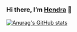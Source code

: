 ### Hi there, I’m <a href="https://www.polover.com" target=”_blank” rel=”noreferrer”>Hendra</a> 👋

[![Anurag's GitHub stats](https://github-readme-stats.vercel.app/api?username=hdpolover)](https://github.com/anuraghazra/github-readme-stats)

<!--
**hdpolover/hdpolover** is a ✨ _special_ ✨ repository because its `README.md` (this file) appears on your GitHub profile.

[![Anurag's GitHub stats](https://github-readme-stats.vercel.app/api?username=hdpolover)](https://github.com/anuraghazra/github-readme-stats)

Here are some ideas to get you started:

- 🔭 I’m currently working on ...
- 🌱 I’m currently learning ...
- 👯 I’m looking to collaborate on ...
- 🤔 I’m looking for help with ...
- 💬 Ask me about ...
- 📫 How to reach me: ...
- 😄 Pronouns: ...
- ⚡ Fun fact: ...
-->
